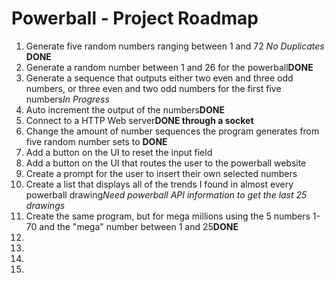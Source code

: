<h1>Powerball - Project Roadmap</h1>

<ol>
  <li>Generate five random numbers ranging between 1 and 72 <i>No Duplicates</i> <b>DONE</b></li>
  <li>Generate a random number between 1 and 26 for the powerball<b>DONE</b></li>
  <li>Generate a sequence that outputs either two even and three odd numbers, or three even and two odd numbers for the first five numbers<i>In Progress</i></li>
  <li>Auto increment the output of the numbers<b>DONE</b></li>
  <li>Connect to a HTTP Web server<b>DONE through a socket</b></li>
  <li>Change the amount of number sequences the program generates from five random number sets to <b>DONE</b></li>
  <li>Add a button on the UI to reset the input field</li>
  <li>Add a button on the UI that routes the user to the powerball website</li>
  <li>Create a prompt for the user to insert their own selected numbers</li>
  <li>Create a list that displays all of the trends I found in almost every powerball drawing<i>Need powerball API information to get the last 25 drawings</i></li>
  <li>Create the same program, but for mega millions using the 5 numbers 1-70 and the "mega" number between 1 and 25<b>DONE</b></li>
  <li></li>
  <li></li>
  <li></li>
  <li></li>
</ol>

